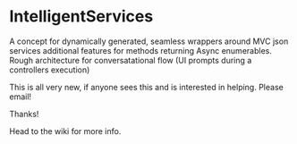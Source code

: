 # IntelligentServices
A concept for dynamically generated, seamless wrappers around MVC json services additional features for methods returning Async enumerables. Rough architecture for conversatational flow (UI prompts during a controllers execution)


This is all very new, if anyone sees this and is interested in helping. Please email! 

Thanks!


Head to the wiki for more info.
